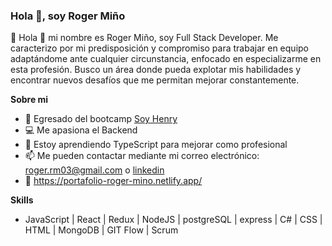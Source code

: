 ### Hola 👋, soy Roger Miño

📢 Hola 👋 mi nombre es Roger Miño, soy Full Stack Developer. Me caracterizo por mi 
predisposición y compromiso para trabajar en equipo adaptándome ante cualquier circunstancia, enfocado en especializarme en esta profesión.
Busco un área donde pueda explotar mis habilidades y encontrar nuevos desafíos que me permitan mejorar constantemente.

**Sobre mi**

- 🚀 Egresado del bootcamp <a href="https://www.soyhenry.com/">Soy Henry</a>
- 💻 Me apasiona el Backend
- 🌱 Estoy aprendiendo TypeScript para mejorar como profesional
- 📫 Me pueden contactar mediante mi correo electrónico: roger.rm03@gmail.com o <a href="https://www.linkedin.com/in/roger-mi%C3%B1o-a36813219/" target="_blank">linkedin</a> 
- 💼 https://portafolio-roger-mino.netlify.app/

**Skills**
- JavaScript | React | Redux | NodeJS | postgreSQL | express | C# | CSS | HTML | MongoDB | GIT Flow | Scrum
